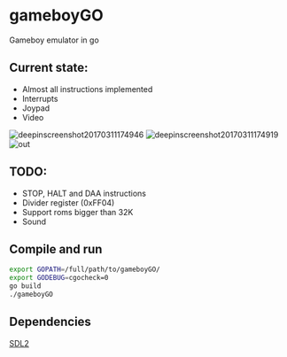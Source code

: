 # gameboyGO
Gameboy emulator in go

## Current state:
* Almost all instructions implemented
* Interrupts
* Joypad
* Video

![deepinscreenshot20170311174946](https://cloud.githubusercontent.com/assets/5223817/23828040/fdea1502-06bb-11e7-878d-41d2599a5f08.png)
![deepinscreenshot20170311174919](https://cloud.githubusercontent.com/assets/5223817/23828042/11940824-06bc-11e7-8d8e-8faa3f5fa198.png)
![out](https://cloud.githubusercontent.com/assets/5223817/23906938/74379006-08c7-11e7-9f99-e7e6121e1a64.gif)

## TODO:
* STOP, HALT and DAA instructions
* Divider register (0xFF04)
* Support roms bigger than 32K
* Sound

## Compile and run

```bash
export GOPATH=/full/path/to/gameboyGO/
export GODEBUG=cgocheck=0
go build
./gameboyGO
```

## Dependencies
[SDL2](https://github.com/veandco/go-sdl2)

